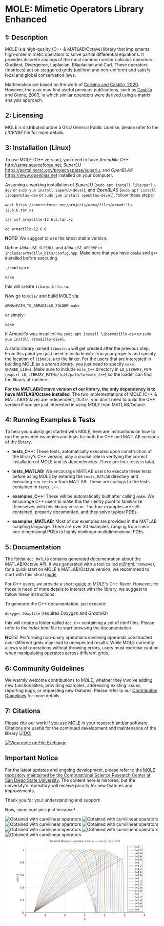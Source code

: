 MOLE: Mimetic Operators Library Enhanced
========================================


1: Description
--------------

MOLE is a high-quality (C++ & MATLAB/Octave) library that implements 
high-order mimetic operators to solve partial differential equations. 
It provides discrete analogs of the most common vector calculus operators: 
Gradient, Divergence, Laplacian, Bilaplacian and Curl. These operators (matrices) act 
on staggered grids (uniform and non-uniform) and satisfy local and 
global conservation laws.

Mathematics are based on the work of [Corbino and Castillo, 2020](https://doi.org/10.1016/j.cam.2019.06.042). 
However, the user may find useful previous publications, such as [Castillo and Grone, 2003](https://doi.org/10.1137/S0895479801398025),
in which similar operators were derived using a matrix analysis approach.


2: Licensing
------------

MOLE is distributed under a GNU General Public License, please refer to the _LICENSE_ 
file for more details.


3: Installation (Linux)
-----------------------

To use MOLE (C++ version), you need to have _Armadillo C++_ <http://arma.sourceforge.net>, _SuperLU_ 
<https://portal.nersc.gov/project/sparse/superlu>, and _OpenBLAS_ <https://www.openblas.net> installed on your computer.

Assuming a working installation of _SuperLU_ (`sudo apt install libsuperlu-dev` or `sudo yum install SuperLU-devel`), and _OpenBLAS_ (`sudo apt install libopenblas-dev` or `sudo yum install openblas-devel`), follow these steps:

`wget https://sourceforge.net/projects/arma/files/armadillo-12.6.6.tar.xz`

`tar xvf armadillo-12.6.6.tar.xz`

`cd armadillo-12.6.6`

**NOTE:** We suggest to use the latest stable version.

Define `ARMA_USE_SUPERLU` and `ARMA_USE_OPENMP` in `include/armadillo_bits/config.hpp`. Make sure that you have `cmake` and `g++` installed before executing:

`./configure`

`make`

this will create `libarmadillo.so`.

Now go to `mole/` and build MOLE via:

`ARMA=PATH_TO_ARMADILLO_FOLDER make`

or simply:

`make`

if _Armadillo_ was installed via `sudo apt install libarmadillo-dev` or `sudo yum install armadillo-devel`.

A static library named `libmole.a` will get created after the previous step. From this point you just need to include `mole.h` 
in your projects and specify the location of `libmole.a` to the linker. For the users that are interested in building MOLE as a _shared library_, you just need to specify `make SHARED_LIB=1`. Make sure to include `mole_C++` directory in `LD_LIBRARY_PATH` (`export LD_LIBRARY_PATH=/full/path/to/mole_C++`) so the loader can find the library at runtime.

**For the MATLAB/Octave version of our library, the only dependency is to have MATLAB/Octave installed**.
The two implementations of MOLE (C++ & MATLAB/Octave) are independent, that is, you don't need
to build the C++ version if you are just interested in using MOLE from MATLAB/Octave.


4: Running Examples & Tests
---------------------------

To help you quickly get started with MOLE, here are instructions on how to run the provided examples and tests for both the C++ and MATLAB versions of the library.

* **tests_C++:**
These tests, automatically executed upon construction of the library's C++ version, play a crucial role in verifying the correct installation of MOLE and its dependencies. There are four tests in total.

* **tests_MATLAB:**
We encourage MATLAB users to execute these tests before using MOLE by entering the `tests_MATLAB` directory and executing `run_tests.m` from MATLAB. These are analogs to the tests contained in `tests_C++`.

* **examples_C++:**
These will be automatically built after calling `make`. We encourage C++ users to make this their entry point to familiarize themselves with this library version. The four examples are self-contained, properly documented, and they solve typical PDEs.

* **examples_MATLAB:**
Most of our examples are provided in the MATLAB scripting language. There are over 30 examples, ranging from linear one-dimensional PDEs to highly nonlinear multidimensional PDEs.


5: Documentation
----------------

The folder `doc_MATLAB` contains generated documentation about the MATLAB/Octave API.
It was generated with a tool called [_m2html_](https://www.gllmflndn.com/software/matlab/m2html). However, for a quick start on MOLE's MATLAB/Octave version, we recommend to start with this short [guide](https://github.com/jcorbino/mole/blob/master/CSRC%20Report%20on%20MOLE.pdf).

For C++ users, we provide a short [guide](https://github.com/jcorbino/mole/blob/master/MOLE_C%2B%2B_Quick_Guide.pdf) to MOLE's C++ flavor. However, for those in need of more details to interact with the library, we suggest to follow these instructions:

To generate the C++ documentation, just execute:

`doxygen Doxyfile` (requires _Doxygen_ and _Graphviz_)

this will create a folder called `doc_C++` containing a set of _html_ files. Please refer to the _index.html_ file 
to start browsing the documentation.

**NOTE:**
Performing non-unary operations involving operands constructed over different grids may lead to unexpected results. While MOLE currently allows such operations without throwing errors, users must exercise caution when manipulating operators across different grids.


6: Community Guidelines
-----------------------

We warmly welcome contributions to MOLE, whether they involve adding new functionalities, providing examples, addressing existing issues, reporting bugs, or requesting new features. Please refer to our [Contribution Guidelines](https://github.com/jcorbino/mole/blob/master/CONTRIBUTING.md) for more details.


7: Citations
------------

Please cite our work if you use MOLE in your research and/or software. 
Citations are useful for the continued development and maintenance of 
the library [![DOI](https://joss.theoj.org/papers/10.21105/joss.06288/status.svg)](https://doi.org/10.21105/joss.06288)

[![View mole on File Exchange](https://www.mathworks.com/matlabcentral/images/matlab-file-exchange.svg)](https://www.mathworks.com/matlabcentral/fileexchange/124870-mole)


## Important Notice

For the latest updates and ongoing development, please refer to the [MOLE repository maintained by the Computational Science Research Center at San Diego State University](https://github.com/csrc-sdsu/mole). The content here is mirrored, but the university's repository will receive priority for new features and improvements.

Thank you for your understanding and support!

Now, some cool pics just because!

![Obtained with curvilinear operators](images/4thOrder.png)
![Obtained with curvilinear operators](images/4thOrder2.png)
![Obtained with curvilinear operators](images/4thOrder3.png)
![Obtained with curvilinear operators](images/grid2.png)
![Obtained with curvilinear operators](images/grid.png)
![Obtained with curvilinear operators](images/WavyGrid.png)
![Obtained with curvilinear operators](images/wave2D.png)
![Obtained with curvilinear operators](images/burgers.png)

